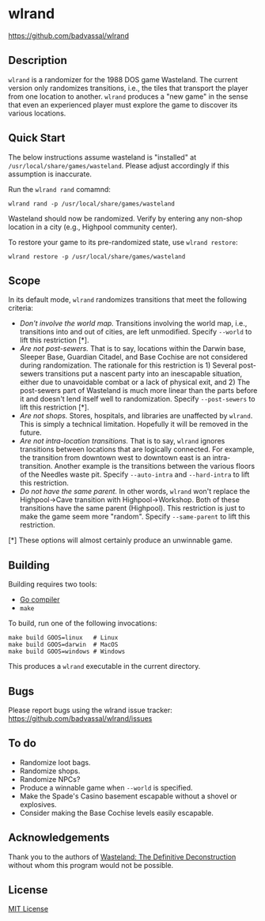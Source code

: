 # wlrand

https://github.com/badvassal/wlrand

## Description

`wlrand` is a randomizer for the 1988 DOS game Wasteland.  The current version only randomizes transitions, i.e., the tiles that transport the player from one location to another.  `wlrand` produces a "new game" in the sense that even an experienced player must explore the game to discover its various locations.

## Quick Start

The below instructions assume wasteland is "installed" at `/usr/local/share/games/wasteland`.  Please adjust accordingly if this assumption is inaccurate.

Run the `wlrand rand` comamnd:
```
wlrand rand -p /usr/local/share/games/wasteland
```

Wasteland should now be randomized.  Verify by entering any non-shop location in a city (e.g., Highpool community center).

To restore your game to its pre-randomized state, use `wlrand restore`:
```
wlrand restore -p /usr/local/share/games/wasteland
```

## Scope

In its default mode, `wlrand` randomizes transitions that meet the following criteria:

* *Don't involve the world map.*  Transitions involving the world map, i.e., transitions into and out of cities, are left unmodified.  Specify `--world` to lift this restriction [\*].
* *Are not post-sewers.*  That is to say, locations within the Darwin base, Sleeper Base, Guardian Citadel, and Base Cochise are not considered during randomization.  The rationale for this restriction is 1) Several post-sewers transitions put a nascent party into an inescapable situation, either due to unavoidable combat or a lack of physical exit, and 2) The post-sewers part of Wasteland is much more linear than the parts before it and doesn't lend itself well to randomization.  Specify `--post-sewers` to lift this restriction [\*].
* *Are not shops.*  Stores, hospitals, and libraries are unaffected by `wlrand`.  This is simply a technical limitation.  Hopefully it will be removed in the future.
* *Are not intra-location transitions.*  That is to say, `wlrand` ignores transitions between locations that are logically connected.  For example, the transition from downtown west to downtown east is an intra-transition.  Another example is the transitions between the various floors of the Needles waste pit.  Specify `--auto-intra` and `--hard-intra` to lift this restriction.
* *Do not have the same parent.*  In other words, `wlrand` won't replace the Highpool-\>Cave transition with Highpool-\>Workshop.  Both of these transitions have the same parent (Highpool).  This restriction is just to make the game seem more "random".  Specify `--same-parent` to lift this restriction.

[\*] These options will almost certainly produce an unwinnable game.

## Building

Building requires two tools:

* [Go compiler](https://golang.org/dl/)
* `make`

To build, run one of the following invocations:
```
make build GOOS=linux   # Linux
make build GOOS=darwin  # MacOS
make build GOOS=windows # Windows
```

This produces a `wlrand` executable in the current directory.

## Bugs

Please report bugs using the wlrand issue tracker: <https://github.com/badvassal/wlrand/issues>

## To do

* Randomize loot bags.
* Randomize shops.
* Randomize NPCs?
* Produce a winnable game when `--world` is specified.
* Make the Spade's Casino basement escapable without a shovel or explosives.
* Consider making the Base Cochise levels easily escapable.

## Acknowledgements

Thank you to the authors of [Wasteland: The Definitive Deconstruction](https://wasteland.gamepedia.com/Category:Wasteland:_The_Definitive_Deconstruction) without whom this program would not be possible.

## License

[MIT License](https://opensource.org/licenses/MIT)
